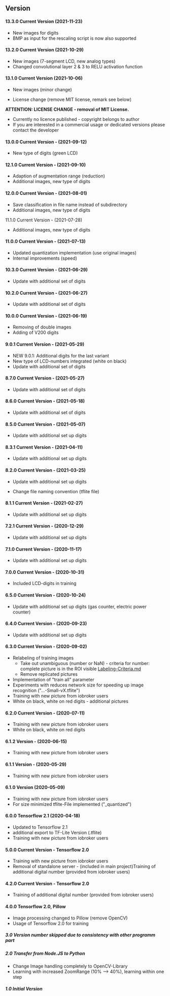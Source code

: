 ## Version
#### 13.3.0 Current Version (2021-11-23)

* New images for digits
* BMP as input for the rescaling script is now also supported

#### 13.2.0 Current Version (2021-10-29)

* New images (7-segment LCD, new analog types)
* Changed convolutional layer 2 & 3 to RELU activation function

#### 13.1.0 Current Version (2021-10-06)

* New images (minor change)

* License change (remove MIT license, remark see below)

  

**ATTENTION: LICENSE CHANGE - removal of MIT License.** 

- Currently no licence published - copyright belongs to author
- If you are interested in a commercial usage or dedicated versions please contact the developer



#### 13.0.0 Current Version - (2021-09-12)

* New type of digits (green LCD)

#### 12.1.0 Current Version - (2021-09-10)

* Adaption of augmentation range (reduction)
* Additional images, new type of digits

#### 12.0.0 Current Version - (2021-08-01)

* Save classification in file name instead of subdirectory
* Additional images, new type of digits

11.1.0 Current Version - (2021-07-28)

* Additional images, new type of digits

#### 11.0.0 Current Version - (2021-07-13)

* Updated quantization implementation (use original images)
* Internal improvements (speed)

#### 10.3.0 Current Version - (2021-06-29)

* Update with additional set of digits

#### 10.2.0 Current Version - (2021-06-27)

* Update with additional set of digits

#### 10.0.0 Current Version - (2021-06-19)

* Removing of double images
* Adding of V200 digits

#### 9.0.1 Current Version - (2021-05-29)

* NEW 9.0.1: Additional digits for the last variant
* New type of LCD-numbers integrated (white on black)
* Update with additional set of digits

#### **8.7.0** Current Version - (2021-05-27)

* Update with additional set of digits

#### 8.6.0 Current Version - (2021-05-18)

* Update with additional set of digits

#### 8.5.0 Current Version - (2021-05-07)

* Update with additional set up digits

#### 8.3.1 Current Version - (2021-04-11)

* Update with additional set up digits

#### 8.2.0 Current Version - (2021-03-25)

* Update with additional set up digits

* Change file naming convention (tflite file)

#### 8.1.1 Current Version - (2021-02-27)

* Update with additional set up digits

#### 7.2.1 Current Version - (2020-12-29)

* Update with additional set up digits

#### 7.1.0 Current Version - (2020-11-17)

* Update with additional set up digits

#### 7.0.0 Current Version - (2020-10-31)

* Included LCD-digits in training

#### 6.5.0 Current Version - (2020-10-24)

* Update with additional set up digits (gas counter, electric power counter)

#### 6.4.0 Current Version - (2020-09-23)

* Update with additional set up digits

#### 6.3.0 Current Version - (2020-09-02)

* Relabeling of training images
  * Take out unambiguous (number or NaN)  - criteria for number: complete picture is in the ROI visible
    [Labeling-Criteria.md](Labeling-Criteria.md)
  * Remove replicated pictures
* Implementation of "train all" parameter
* Experiments with reduces network size for speeding up image recognition ("...-Small-vX.tflite")
* Training with new picture from iobroker users
* White on black, white on red digits - additional pictures

#### 6.2.0 Current Version - (2020-07-11)

* Training with new picture from iobroker users
* White on black, white on red digits

#### 6.1.2 Version - (2020-06-15)

* Training with new picture from iobroker users

#### 6.1.1 Version - (2020-05-29)

* Training with new picture from iobroker users

#### 6.1.0 Version (2020-05-09)

* Training with new picture from iobroker users
* For size minimized tflite-File implemented ("_quantized")

#### 6.0.0 Tensorflow 2.1 (2020-04-18)

* Updated to Tensorflow 2.1
* additional export to TF-Lite Version (.tflite)
* Training with new picture from iobroker users

#### 5.0.0 Current Version - Tensorflow 2.0
* Training with new picture from iobroker users
* Removal of standalone server - (included in main project)Training of additional digital number (provided from iobroker users)
#### 4.2.0 Current Version - Tensorflow 2.0
* Training of additional digital number (provided from iobroker users)
#### 4.0.0 Tensorflow 2.0, Pillow
* Image processing changed to Pillow (remove OpenCV)
* Usage of Tensorflow 2.0 for training
##### 3.0 Version number skipped due to consistency with other programm part
##### 2.0 Transfer from Node.JS to Python
* Change Image handling completely to OpenCV-Library
* Learning with increased ZoomRange (10% --> 40%), learning within one step
##### 1.0 Initial Version